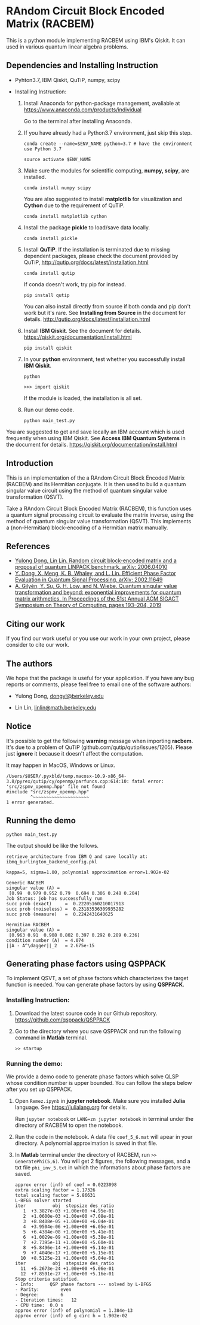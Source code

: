 # RAndom Circuit Block Encoded Matrix (RACBEM)  

This is a python module implementing RACBEM using IBM's Qiskit. It can used in various quantum linear algebra problems.



## Dependencies and Installing Instruction

+ Pyhton3.7, IBM Qiskit, QuTiP, numpy, scipy

+ Installing Instruction:

  1. Install Anaconda for python-package management, avaliable at https://www.anaconda.com/products/individual

     Go to the terminal after installing Anaconda.

  2. If you have already had a Python3.7 environment, just skip this step.

     `conda create --name=$ENV_NAME python=3.7 # have the environment use Python 3.7`

     `source activate $ENV_NAME`

  3. Make sure the modules for scientific computing, **numpy, scipy**, are installed.

     `conda install numpy scipy`

     You are also suggested to install **matplotlib** for visualization and **Cython** due to the requirement of QuTiP.

     `conda install matplotlib cython`

  4. Install the package **pickle** to load/save data locally.

     `conda install pickle`

  5. Install **QuTiP**. If the installation is terminated due to missing dependent packages, please check the document provided by QuTiP, http://qutip.org/docs/latest/installation.html

     `conda install qutip`

     If conda doesn't work, try pip for instead.

     `pip install qutip`

     You can also install directly from source if both conda and pip don't work but it's rare. See **Installing from Source** in the document for details. http://qutip.org/docs/latest/installation.html

  6. Install **IBM Qiskit**. See the document for details. https://qiskit.org/documentation/install.html

     `pip install qiskit`

  7. In your **python** environment, test whether you successfully install **IBM Qiskit**.

     `python`

     `>>> import qiskit`

     If the module is loaded, the installation is all set.

  8. Run our demo code.

     `python main_test.py`

You are suggested to get and save locally an IBM account which is used frequently when using IBM Qiskit. See **Access IBM Quantum Systems** in the document for details. https://qiskit.org/documentation/install.html



## Introduction

This is an implementation of the a RAndom Circuit Block Encoded Matrix (RACBEM) and its Hermitian conjugate. It is then used to build a quantum singular value circuit using the method of quantum singular value transformation (QSVT).

Take a RAndom Circuit Block Encoded Matrix (RACBEM), this function uses a quantum signal processing circuit to evaluate the matrix inverse, using the method of quantum singular value transformation (QSVT). This implements a (non-Hermitian) block-encoding of a Hermitian matrix manually.



## References

+ [Yulong Dong, Lin Lin. Random circuit block-encoded matrix and a proposal of quantum LINPACK benchmark. arXiv: 2006.04010](http://arxiv.org/abs/2006.04010)
+ [Y. Dong, X. Meng, K. B. Whaley, and L. Lin. Efficient Phase Factor Evaluation in Quantum Signal Processing. arXiv: 2002.11649](https://arxiv.org/abs/2002.11649)
+ [A. Gilyén, Y. Su, G. H. Low, and N. Wiebe. Quantum singular value transformation and beyond: exponential improvements for quantum matrix arithmetics. In Proceedings of the 51st Annual ACM SIGACT Symposium on Theory of Computing, pages 193–204, 2019](https://dl.acm.org/doi/10.1145/3313276.3316366)



## Citing our work

If you find our work useful or you use our work in your own project, please consider to cite our work.



## The authors

We hope that the package is useful for your application. If you have any bug reports or comments, please feel free to email one of the software authors:

* Yulong Dong, dongyl@berkeley.edu

* Lin Lin, linlin@math.berkeley.edu

  

## Notice

It's possible to get the following **warning** message when importing **racbem**. It's due to a problem of QuTiP (github.com/qutip/qutip/issues/1205). Please just **ignore** it because it doesn't affect the computation.

It may happen in MacOS, Windows or Linux.

```
/Users/$USER/.pyxbld/temp.macosx-10.9-x86_64-3.8/pyrex/qutip/cy/openmp/parfuncs.cpp:614:10: fatal error: 'src/zspmv_openmp.hpp' file not found
#include "src/zspmv_openmp.hpp"
         ^~~~~~~~~~~~~~~~~~~~~~
1 error generated.
```



## Running the demo

`python main_test.py`

The output should be like the follows.

```
retrieve architecture from IBM Q and save locally at: ibmq_burlington_backend_config.pkl

kappa=5, sigma=1.00, polynomial approximation error=1.902e-02

Generic RACBEM
singular value (A) = 
 [0.99  0.979 0.952 0.79  0.694 0.306 0.248 0.204]
Job Status: job has successfully run
succ prob (exact)     =  0.22205160210017913
succ prob (noiseless) =  0.23183536309935282
succ prob (measure)   =  0.2242431640625

Hermitian RACBEM
singular value (A) = 
 [0.963 0.91  0.908 0.802 0.397 0.292 0.289 0.236]
condition number (A)  = 4.074
||A - A^\dagger||_2   = 2.675e-15
```



## Generating phase factors using QSPPACK

To implement QSVT, a set of phase factors which characterizes the target function is needed. You can generate phase factors by using **QSPPACK**.

### Installing Instruction:

1. Download the latest source code in our Github repository. https://github.com/qsppack/QSPPACK

2. Go to the directory where you save QSPPACK and run the following command in **Matlab** terminal.

   `>> startup`

### Running the demo:

We provide a demo code to generate phase factors which solve QLSP whose condition number is upper bounded. You can follow the steps below after you set up QSPPACK.

1. Open `Remez.ipynb` in **jupyter notebook**. Make sure you installed **Julia** language. See https://julialang.org for details.

   Run `jupyter notebook` or `LANG=zn jupyter notebook` in terminal under the directory of RACBEM to open the notebook.

2. Run the code in the notebook. A data file `coef_5_6.mat` will apear in your directory. A polynomial approximation is saved in that file.

3. In **Matlab** terminal under the directory of RACBEM, run `>> GeneratePhi(5,6)`. You will get 2 figures, the following messages, and a txt file `phi_inv_5.txt` in which the informations about phase factors are saved.

   ```
   approx error (inf) of coef = 0.0223098
   extra scaling factor = 1.17326
   total scaling factor = 5.86631
   L-BFGS solver started 
   iter          obj  stepsize des_ratio
      1  +3.3827e-03 +1.00e+00 +4.95e-01
      2  +1.0600e-03 +1.00e+00 +7.08e-01
      3  +8.8408e-05 +1.00e+00 +6.04e-01
      4  +3.9504e-06 +1.00e+00 +6.05e-01
      5  +6.4384e-08 +1.00e+00 +5.41e-01
      6  +1.0029e-09 +1.00e+00 +5.38e-01
      7  +2.7395e-11 +1.00e+00 +5.60e-01
      8  +5.8496e-14 +1.00e+00 +5.14e-01
      9  +7.4040e-17 +1.00e+00 +5.15e-01
     10  +8.5125e-21 +1.00e+00 +5.04e-01
   iter          obj  stepsize des_ratio
     11  +5.2673e-24 +1.00e+00 +5.06e-01
     12  +7.8591e-27 +1.00e+00 +5.16e-01
   Stop criteria satisfied.
   - Info: 		QSP phase factors --- solved by L-BFGS
   - Parity: 		even
   - Degree: 		6
   - Iteration times: 	12
   - CPU time: 	0.0 s
   approx error (inf) of polynomial = 1.384e-13
   approx error (inf) of g circ h = 1.902e-02
   ```

   

